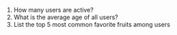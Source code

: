 1. How many users are active?
2. What is the average age of all users?
3. List the top 5 most common favorite fruits among users